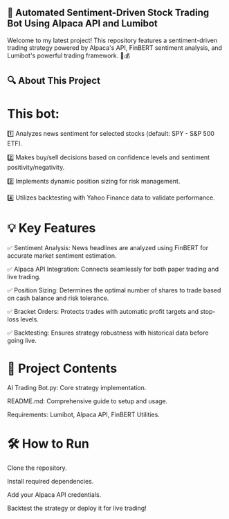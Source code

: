 ## 🚀 Automated Sentiment-Driven Stock Trading Bot Using Alpaca API and Lumibot

Welcome to my latest project! This repository features a sentiment-driven trading strategy powered by Alpaca's API, FinBERT sentiment analysis, and Lumibot's powerful trading framework. 🧠💰

## 🔍 About This Project

# This bot:

1️⃣ Analyzes news sentiment for selected stocks (default: SPY - S&P 500 ETF).

2️⃣ Makes buy/sell decisions based on confidence levels and sentiment positivity/negativity.

3️⃣ Implements dynamic position sizing for risk management.

4️⃣ Utilizes backtesting with Yahoo Finance data to validate performance.

# 💡 Key Features

✅ Sentiment Analysis: News headlines are analyzed using FinBERT for accurate market sentiment estimation.

✅ Alpaca API Integration: Connects seamlessly for both paper trading and live trading.

✅ Position Sizing: Determines the optimal number of shares to trade based on cash balance and risk tolerance.

✅ Bracket Orders: Protects trades with automatic profit targets and stop-loss levels.

✅ Backtesting: Ensures strategy robustness with historical data before going live.

# 📂 Project Contents

AI Trading Bot.py: Core strategy implementation.

README.md: Comprehensive guide to setup and usage.

Requirements: Lumibot, Alpaca API, FinBERT Utilities.

# 🛠 How to Run

Clone the repository.

Install required dependencies.

Add your Alpaca API credentials.

Backtest the strategy or deploy it for live trading!
